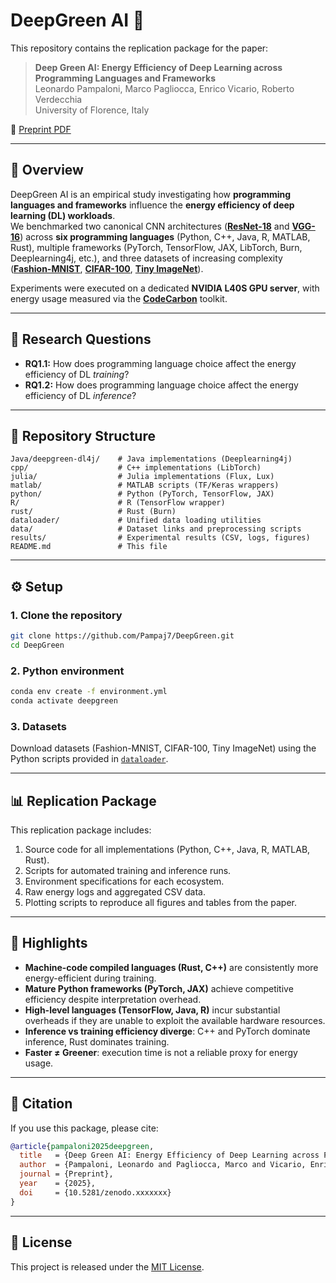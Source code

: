 # DeepGreen AI :seedling:

This repository contains the replication package for the paper:

> **Deep Green AI: Energy Efficiency of Deep Learning across Programming Languages and Frameworks**  
> Leonardo Pampaloni, Marco Pagliocca, Enrico Vicario, Roberto Verdecchia  
> University of Florence, Italy

📄 [Preprint PDF](./DeepGreenAI.pdf)

---

## :pushpin: Overview
DeepGreen AI is an empirical study investigating how **programming languages and frameworks** influence the **energy efficiency of deep learning (DL) workloads**.  
We benchmarked two canonical CNN architectures ([**ResNet-18**](https://arxiv.org/abs/1512.03385 "ResNet18 paper: Deep Residual Learning for Image Recognition, He et al") and [**VGG-16**](https://arxiv.org/abs/1409.1556 "VGG16 paper: Very Deep Convolutional Networks for Large-Scale Image Recognition, Simonyan et al")) across **six programming languages** (Python, C++, Java, R, MATLAB, Rust), multiple frameworks (PyTorch, TensorFlow, JAX, LibTorch, Burn, Deeplearning4j, etc.), and three datasets of increasing complexity ([**Fashion-MNIST**](https://github.com/zalandoresearch/fashion-mnist "Fashion MNIST Github repository"), [**CIFAR-100**](https://www.cs.toronto.edu/~kriz/cifar.html "CIFAR-100 official webpage"), [**Tiny ImageNet**](https://github.com/rmccorm4/Tiny-Imagenet-200 "Tiny ImageNet Github repository")).

Experiments were executed on a dedicated **NVIDIA L40S GPU server**, with energy usage measured via the [**CodeCarbon**](https://codecarbon.io/ "CodeCarbon official webpage") toolkit.

---

## :microscope: Research Questions
- **RQ1.1:** How does programming language choice affect the energy efficiency of DL *training*?  
- **RQ1.2:** How does programming language choice affect the energy efficiency of DL *inference*?  

---

## :open_file_folder: Repository Structure
```text
Java/deepgreen-dl4j/    # Java implementations (Deeplearning4j)
cpp/                    # C++ implementations (LibTorch)
julia/                  # Julia implementations (Flux, Lux)
matlab/                 # MATLAB scripts (TF/Keras wrappers)
python/                 # Python (PyTorch, TensorFlow, JAX)
R/                      # R (TensorFlow wrapper)
rust/                   # Rust (Burn)
dataloader/             # Unified data loading utilities
data/                   # Dataset links and preprocessing scripts
results/                # Experimental results (CSV, logs, figures)
README.md               # This file
```

---

## :gear: Setup

### 1. Clone the repository
```bash
git clone https://github.com/Pampaj7/DeepGreen.git
cd DeepGreen
```

### 2. Python environment
```bash
conda env create -f environment.yml
conda activate deepgreen
```

### 3. Datasets
Download datasets (Fashion-MNIST, CIFAR-100, Tiny ImageNet) using the Python scripts provided in [`dataloader`](./dataloader "Dataloader folder").

---

## :bar_chart: Replication Package
This replication package includes:
1. Source code for all implementations (Python, C++, Java, R, MATLAB, Rust).  
2. Scripts for automated training and inference runs.  
3. Environment specifications for each ecosystem.  
4. Raw energy logs and aggregated CSV data.  
5. Plotting scripts to reproduce all figures and tables from the paper.  

---

## :flashlight: Highlights
- **Machine-code compiled languages (Rust, C++)** are consistently more energy-efficient during training.  
- **Mature Python frameworks (PyTorch, JAX)** achieve competitive efficiency despite interpretation overhead.  
- **High-level languages (TensorFlow, Java, R)** incur substantial overheads if they are unable to exploit the available hardware resources.
- **Inference vs training efficiency diverge**: C++ and PyTorch dominate inference, Rust dominates training.  
- **Faster $\neq$ Greener**: execution time is not a reliable proxy for energy usage.  

---

## :open_book: Citation
If you use this package, please cite:

```bibtex
@article{pampaloni2025deepgreen,
  title   = {Deep Green AI: Energy Efficiency of Deep Learning across Programming Languages and Frameworks},
  author  = {Pampaloni, Leonardo and Pagliocca, Marco and Vicario, Enrico and Verdecchia, Roberto},
  journal = {Preprint},
  year    = {2025},
  doi     = {10.5281/zenodo.xxxxxxx}
}
```

---

## :scroll: License
This project is released under the [MIT License](./LICENSE).
